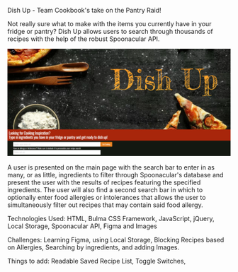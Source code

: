Dish Up - Team Cookbook's take on the Pantry Raid!

Not really sure what to make with the items you currently have in your fridge or pantry? Dish Up allows users to search through thousands of recipes with the help of the robust Spoonacular API.  

![Dish Up's Main Page](./Images/Dish-Up-Main-Page-Screenshot.png)

A user is presented on the main page with the search bar to enter in as many, or as little, ingredients to filter through Spoonacular's database and present the user with the results of recipes featuring the specified ingredients. The user will also find a second search bar in which to optionally enter food allergies or intolerances that allows the user to simultaneously filter out recipes that may contain said food allergy. 

Technologies Used:
HTML, Bulma CSS Framework, JavaScript, jQuery, Local Storage, Spoonacular API, Figma and Images

Challenges: Learning Figma, using Local Storage, Blocking Recipes based on Allergies, Searching by ingredients, and adding Images.

Things to add: Readable Saved Recipe List, Toggle Switches, 